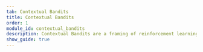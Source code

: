 ```yaml
---
tab: Contextual Bandits
title: Contextual Bandits
order: 1
module_id: contextual_bandits
description: Contextual Bandits are a framing of reinforcement learning, where one observes the environment, then makes a decision that optimizes for an observed reward. Unlike full reinforcement learning, it assumes decisions are independent. Most production real world RL systems use Contextual Bandits.
show_guide: true
---
```

